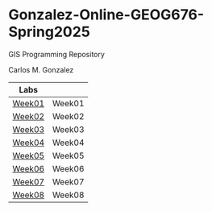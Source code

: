 # Gonzalez-Online-GEOG676-Spring2025
GIS Programming Repository



 Carlos M. Gonzalez
 


| Labs          |      |
| ------------- |:-------------:|
| [Week01](https://github.com/carlos-g54/Gonzalez-Online-GEOG676-Spring2025/tree/main/Labs/Week_01)       | Week01        |
| [Week02](https://github.com/carlos-g54/Gonzalez-Online-GEOG676-Spring2025/tree/main/Labs/Week_02)        | Week02        |
| [Week03](https://github.com/carlos-g54/Gonzalez-Online-GEOG676-Spring2025/tree/main/Labs/Week_03)        | Week03        |
| [Week04](https://github.com/carlos-g54/Gonzalez-Online-GEOG676-Spring2025/tree/main/Labs/Week_04)        | Week04        |
| [Week05](https://github.com/carlos-g54/Gonzalez-Online-GEOG676-Spring2025/tree/main/Labs/Week_05)        | Week05        |
| [Week06](https://github.com/carlos-g54/Gonzalez-Online-GEOG676-Spring2025/tree/main/Labs/Week_06)        | Week06        |
| [Week07](/https://github.com/carlos-g54/Gonzalez-Online-GEOG676-Spring2025tree/main/Labs/Week_07)        | Week07        |
| [Week08](https://github.com/carlos-g54/Gonzalez-Online-GEOG676-Spring2025/tree/main/Labs/Week_08)        | Week08        |


